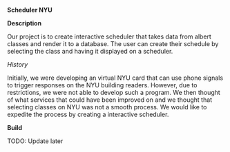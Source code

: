 **Scheduler NYU**

**Description**

Our project is to create interactive scheduler that takes data from albert classes and render it to a database. The user can create their schedule by selecting the class and having it displayed on a scheduler.

*History*

Initially, we were developing an virtual NYU card that can use phone signals to trigger responses on the NYU building readers. However, due to restrictions, we were not able to develop such a program. 
We then thought of what services that could have been improved on and we thought that selecting classes on NYU was not a smooth process. We would like to expedite the process by creating a interactive scheduler.

**Build**

TODO: Update later



